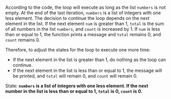 According to the code, the loop will execute as long as the list `numbers` is not empty. At the end of the last iteration, `numbers` is a list of integers with one less element. The decision to continue the loop depends on the next element in the list. If the next element `num` is greater than 1, `total` is the sum of all numbers in the list `numbers`, and `count` is increased by 1. If `num` is less than or equal to 1, the function prints a message and `total` remains 0, and `count` remains 0.

Therefore, to adjust the states for the loop to execute one more time:
- If the next element in the list is greater than 1, do nothing as the loop can continue.
- If the next element in the list is less than or equal to 1, the message will be printed, and `total` will remain 0, and `count` will remain 0.

State: **`numbers` is a list of integers with one less element. If the next number in the list is less than or equal to 1, `total` is 0, `count` is 0.**